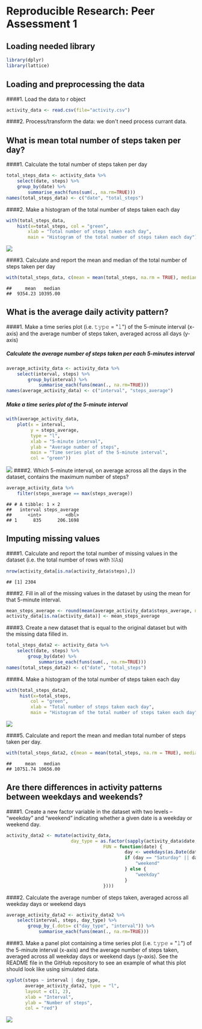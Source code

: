 # Reproducible Research: Peer Assessment 1

## Loading needed library

```r
library(dplyr)
library(lattice)
```

## Loading and preprocessing the data
####1. Load the data to r object

```r
activity_data <- read.csv(file="activity.csv")
```
####2. Process/transform the data: we don't need process currant data.

## What is mean total number of steps taken per day?
####1. Calculate the total number of steps taken per day

```r
total_steps_data <- activity_data %>%
    select(date, steps) %>%
    group_by(date) %>%
        summarise_each(funs(sum(., na.rm=TRUE)))
names(total_steps_data) <- c("date", "total_steps")
```
####2. Make a histogram of the total number of steps taken each day

```r
with(total_steps_data,
    hist(x=total_steps, col = "green",
        xlab = "Total number of steps taken each day",
        main = "Histogram of the total number of steps taken each day"))
```

![](PA1_template_files/figure-html/unnamed-chunk-4-1.png)<!-- -->

####3. Calculate and report the mean and median of the total number of steps taken per day

```r
with(total_steps_data, c(mean = mean(total_steps, na.rm = TRUE), median = median(total_steps, na.rm = TRUE)))
```

```
##     mean   median 
##  9354.23 10395.00
```


## What is the average daily activity pattern?
####1. Make a time series plot (i.e. 𝚝𝚢𝚙𝚎 = "𝚕") of the 5-minute interval (x-axis) and the average number of steps taken, averaged across all days (y-axis)
##### Calculate the average number of steps taken per each 5-minutes interval

```r
average_activity_data <- activity_data %>%
    select(interval, steps) %>%
        group_by(interval) %>%
            summarise_each(funs(mean(., na.rm=TRUE)))
names(average_activity_data) <- c("interval", "steps_average")
```
##### Make a time series plot of the 5-minute interval

```r
with(average_activity_data,
    plot(x = interval,
         y = steps_average,
         type = "l",
         xlab = "5-minute interval",
         ylab = "Average number of steps",
         main = "Time series plot of the 5-minute interval",
         col = "green"))
```

![](PA1_template_files/figure-html/unnamed-chunk-7-1.png)<!-- -->
####2. Which 5-minute interval, on average across all the days in the dataset, contains the maximum number of steps?

```r
average_activity_data %>%
    filter(steps_average == max(steps_average))
```

```
## # A tibble: 1 × 2
##   interval steps_average
##      <int>         <dbl>
## 1      835      206.1698
```

## Imputing missing values
####1. Calculate and report the total number of missing values in the dataset (i.e. the total number of rows with 𝙽𝙰s)

```r
nrow(activity_data[is.na(activity_data$steps),])
```

```
## [1] 2304
```

####2. Fill in all of the missing values in the dataset by using the mean for that 5-minute interval.

```r
mean_steps_average <- round(mean(average_activity_data$steps_average, na.rm = TRUE))
activity_data[is.na(activity_data)] <- mean_steps_average
```

####3. Create a new dataset that is equal to the original dataset but with the missing data filled in.

```r
total_steps_data2 <- activity_data %>%
    select(date, steps) %>%
        group_by(date) %>%
            summarise_each(funs(sum(., na.rm=TRUE)))
names(total_steps_data2) <- c("date", "total_steps")
```

####4. Make a histogram of the total number of steps taken each day 

```r
with(total_steps_data2,
     hist(x=total_steps,
         col = "green",
         xlab = "Total number of steps taken each day",
         main = "Histogram of the total number of steps taken each day"))
```

![](PA1_template_files/figure-html/unnamed-chunk-12-1.png)<!-- -->

####5. Calculate and report the mean and median total number of steps taken per day.

```r
with(total_steps_data2, c(mean = mean(total_steps, na.rm = TRUE), median = median(total_steps, na.rm = TRUE)))
```

```
##     mean   median 
## 10751.74 10656.00
```

## Are there differences in activity patterns between weekdays and weekends?
####1. Create a new factor variable in the dataset with two levels – “weekday” and “weekend” indicating whether a given date is a weekday or weekend day.

```r
activity_data2 <- mutate(activity_data, 
                        day_type = as.factor(sapply(activity_data$date,
                                    FUN = function(date) {
                                            day <- weekdays(as.Date(date))
                                            if (day == "Saturday" || day == "Sunday") {
                                                "weekend"
                                            } else {
                                                "weekday"
                                            }
                                    })))
```
####2. Calculate the average number of steps taken, averaged across all weekday days or weekend days

```r
average_activity_data2 <- activity_data2 %>%
    select(interval, steps, day_type) %>%
        group_by_(.dots= c("day_type", "interval")) %>%
            summarise_each(funs(mean(., na.rm=TRUE)))
```
####3. Make a panel plot containing a time series plot (i.e. 𝚝𝚢𝚙𝚎 = "𝚕") of the 5-minute interval (x-axis) and the average number of steps taken, averaged across all weekday days or weekend days (y-axis). See the README file in the GitHub repository to see an example of what this plot should look like using simulated data.

```r
xyplot(steps ~ interval | day_type,
       average_activity_data2, type = "l",
       layout = c(1, 2), 
       xlab = "Interval",
       ylab = "Number of steps",
       col = "red")
```

![](PA1_template_files/figure-html/unnamed-chunk-16-1.png)<!-- -->

